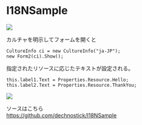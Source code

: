 I18NSample
==========

![](http://cdn-ak.f.st-hatena.com/images/fotolife/d/dechnostick/20140814/20140814001038.png)

カルチャを明示してフォームを開くと  

```
CultureInfo ci = new CultureInfo("ja-JP");
new Form2(ci).Show();
```

指定されたリソースに応じたテキストが設定される。  

```
this.label1.Text = Properties.Resource.Hello;
this.label2.Text = Properties.Resource.ThankYou;
```

![](http://cdn-ak.f.st-hatena.com/images/fotolife/d/dechnostick/20140814/20140814001046.png)

ソースはこちら  
https://github.com/dechnostick/I18NSample


